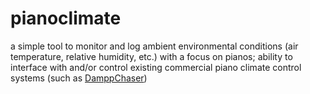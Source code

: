 # pianoclimate

a simple tool to monitor and log ambient environmental conditions (air temperature, relative humidity, etc.) with a focus on pianos;  ability to interface with and/or control existing commercial piano climate control systems (such as [DamppChaser][])




[DamppChaser]: http://www.dampp-chaser.com
